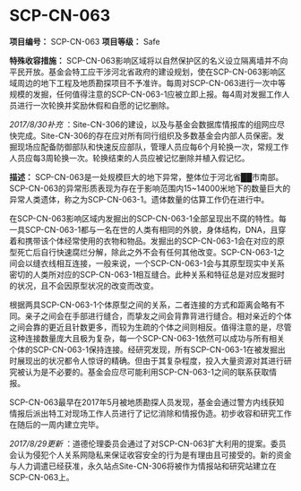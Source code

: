 # SCP-CN-063


**项目编号：** SCP-CN-063
**项目等级：** Safe

**特殊收容措施：** SCP-CN-063影响区域将以自然保护区的名义设立隔离墙并不向平民开放。基金会特工应干涉河北省政府的建设规划，使在SCP-CN-063影响区域周边的地下工程及地质勘探项目不予准许。每周对SCP-CN-063进行一次中等规模的发掘，任何值得注意的SCP-CN-063-1应被立即上报。每4周对发掘工作人员进行一次轮换并奖励休假和自愿的记忆删除。

*2017/8/30补充* ：Site-CN-306的建设，以及与基金会数据库情报库的组网应尽快完成。Site-CN-306的存在应对所有同行组织及多数基金会内部人员保密。发掘现场应配备防御部队和快速反应部队，管理人员应每6个月轮换一次，常规工作人员应每3周轮换一次。轮换结束的人员应被记忆删除并植入假记忆。

**描述：** SCP-CN-063是一处规模巨大的地下异常，整体位于河北省██市南部。SCP-CN-063的异常形质表现为存在于影响范围内15~14000米地下的数量巨大的异常人类遗体，称之为SCP-CN-063-1。遗体数量的估算工作仍在进行中。

在SCP-CN-063影响区域内发掘出的SCP-CN-063-1全部呈现出不腐的特性。每一具SCP-CN-063-1都与一名在世的人类有相同的外貌，身体结构，DNA，且穿着和携带该个体经常使用的衣物和物品。发掘出的SCP-CN-063-1会在对应的原型死亡后自行快速腐烂分解，除此之外不会有任何其他改变。SCP-CN-063-1之间会以缝衣线相互连接，一般来说，一个SCP-CN-063-1会与其原型现实中关系密切的人类所对应的SCP-CN-063-1相互缝合。此种关系和特征总是对应发掘时的状况，且不会因原型状况的改变而改变。

根据两具SCP-CN-063-1个体原型之间的关系，二者连接的方式和距离会略有不同。亲子之间会在手部进行缝合，而挚友之间会背靠背进行缝合。相对亲近的个体之间会靠的更近且针数更多，而较为生疏的个体之间则相反。值得注意的是，尽管这种连接数量庞大且极为复杂，每一个SCP-CN-063-1依然可以成功与所有相关个体的SCP-CN-063-1保持连接。经研究发现，所有SCP-CN-063-1在被发掘出时展现出的状况都令人惊讶的精确。但由于其复杂程度，投入大量资源对其进行研究被认为是不必要的。基金会应尽可能利用SCP-CN-063-1之间的联系获取情报。

SCP-CN-063最早在2017年5月被地质勘探人员发现，基金会通过警方内线获知情报后派出特工对现场工作人员进行了记忆消除和情报伪造。初步收容和研究工作在随后的一周内建立完毕。


*2017/8/29更新* ：道德伦理委员会通过了对SCP-CN-063扩大利用的提案。委员会认为侵犯个人关系网隐私来保证收容安全的行为是有理由且可接受的。新的资金与人力调遣已经获准，永久站点Site-CN-306将被作为情报站和研究站建立在SCP-CN-063上。


